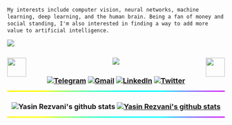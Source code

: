 <h1 style = "position:relative; left:1180px;"align="center">Hi :wave:, I'm 💎🧠🇮🇷 Yasin Rezvani 🇺🇸🧠💎<img class="emoji" alt="standing_person" height="40" width="40" src="https://github.githubassets.com/images/icons/emoji/unicode/1f9cd.png">🌉 🌃 🌠 🌇 🌄 🌌 😜 ✌️ </h1>

 ```
My interests include computer vision, neural networks, machine learning, deep learning, and the human brain. Being a fan of money and social standing, I'm also interested in finding a way to add more value to artificial intelligence.
```
<img src="https://capsule-render.vercel.app/api?type=waving&color=gradient&height=70&section=footer"/>


<h3 align="center">
 
 <a href="https://github.com/yasinrezvani">
<img src="https://img1.picmix.com/output/stamp/original/9/8/7/3/473789_94059.gif" width="44" height=44" align="left" /> 
    </a> 
 <a href="https://github.com/yasinrezvani">
  <img src="https://img1.picmix.com/output/stamp/original/9/8/7/3/473789_94059.gif" width="44" height="44" align="right" />
   </a>  
 
  <a href="https://github.com/yasinrezvani"><img src="https://readme-typing-svg.herokuapp.com/?lines=👇⭐⭐⭐Take%20a%20look%20at%20my%20repositories%20⭐⭐⭐👇;⭐⭐⭐%20Thanks%20for%20visitng%20and%20supporting,%20you%20are%20the%20best%20%20⭐⭐⭐;😉%20May%20your%20day%20be%20filled%20with%20joy%20and%20success,%20take%20care,%20good%20luck%20😉;&font=Pacifico&center=true&width=700&color=58a6ff&vCenter=true&size=23">
  
   
  </a>
</h3>

  



<h3 align="center">
<a href="https://t.me/yasin2050" target="_blank"><img alt="Telegram" src="https://img.shields.io/badge/-Telegram-0088cc?style=Flat&logo=Telegram&logoColor=white"?logoWidth=400></a>
<a href="mailto:yasinrezvani2050@gmail.com" target="_blank"><img alt="Gmail" src="https://img.shields.io/badge/Gmail-D14836?logo=gmail&logoColor=white"></a>  
<a href="https://www.linkedin.com/in/yasinrezvani" target="_blank"><img alt="LinkedIn" src="https://img.shields.io/badge/Linkedin-blue?logo=linkedin&logoColor=white"></a>  
<a href="https://twitter.com/_yasin_2050" target="_blank"><img alt="Twitter" src="https://img.shields.io/twitter/url?label=Twitter&url=https%3A%2F%2Ftwitter.com%2F_yasin_2050"></a>

<a href="https://github.com/yasinrezvani">
<img src="https://raw.githubusercontent.com/khoa083/khoa/main/Khoa_ne/img/Rainbow.gif" width="100%"/>
</a>
<br><br>


<img src="http://github-profile-summary-cards.vercel.app/api/cards/most-commit-language?username=yasinrezvani&show_icons=true&line_height=30&theme=algolia" width="35%"  alt="Yasin Rezvani's github stats"/>

<a href="https://github.com/yasinrezvani">

   <img  src="https://github-readme-stats.vercel.app/api?username=yasinrezvani&show_icons=true&line_height=30&rank_icon=github&show=discussions_answered&theme=algolia" width="55%" alt="Yasin Rezvani's github stats"/>

</a>
  <a href="https://github.com/yasinrezvani">
<img src="https://raw.githubusercontent.com/khoa083/khoa/main/Khoa_ne/img/Rainbow.gif" width="100%"/>
</a>



